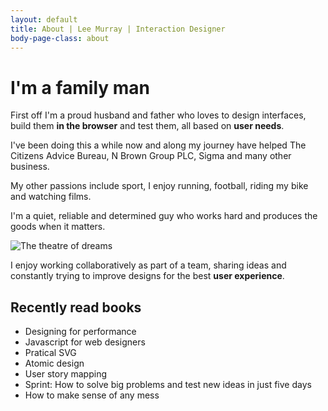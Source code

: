 ```yaml
---
layout: default
title: About | Lee Murray | Interaction Designer
body-page-class: about
---
```


<h1 class="title">I'm a family man</h1>

<p>First off I'm a proud husband and father who loves to design interfaces, build them <strong>in the browser</strong> and test them, all based on <strong>user needs</strong>.</p>

<p>I've been doing this a while now and along my journey have helped The Citizens Advice Bureau, N Brown Group PLC, Sigma and many other business.</p>

<p>My other passions include sport, I enjoy running, football, riding my bike and watching films.</p>

<p>I'm a quiet, reliable and determined guy who works hard and produces the goods when it matters.</p>

<img src="http://s3-eu-west-1.amazonaws.com/eskimo/old-trafford-tournament.jpg" alt="The theatre of dreams" >

<p>I enjoy working collaboratively as part of a team, sharing ideas and constantly trying to improve designs for the best <strong>user experience</strong>.</p>

<h2>Recently read books</h2>

<ul class="highlight">
<li>Designing for performance</li>
<li>Javascript for web designers</li>
<li>Pratical SVG</li>
<li>Atomic design</li>
<li>User story mapping</li>
<li>Sprint: How to solve big problems and test new ideas in just five days</li>
<li>How to make sense of any mess</li>
</ul>

